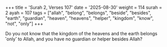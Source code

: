 +++
title = 'Surah 2, Verses 107'
date = '2025-08-30'
weight = 114
surah = 2
ayah = 107
tags = ["allah", "belong", "belongs", "beside", "besides", "earth", "guardian", "heaven", "heavens", "helper", "kingdom", "know", "not", "only"]
+++

Do you not know that the kingdom of the heavens and the earth belongs ˹only˺ to Allah, and you have no guardian or helper besides Allah?